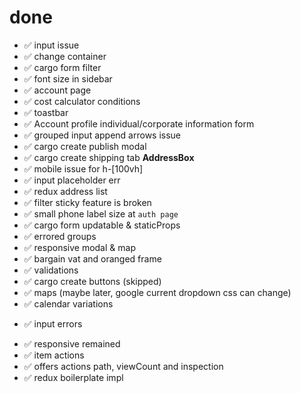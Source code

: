# done 
- ✅ input issue
- ✅ change container
- ✅ cargo form filter
- ✅ font size in sidebar
- ✅ account page
- ✅ cost calculator conditions
- ✅ toastbar
- ✅ Account profile individual/corporate information form
- ✅ grouped input append arrows issue
- ✅ cargo create publish modal
- ✅ cargo create shipping tab **AddressBox**
- ✅ mobile issue for h-[100vh] 
- ✅ input placeholder err
- ✅ redux address list
- ✅ filter sticky feature is broken
- ✅ small phone label size at `auth page`
- ✅ cargo form updatable & staticProps
- ✅ errored groups
- ✅ responsive modal & map
- ✅ bargain vat and oranged frame
- ✅ validations
- ✅ cargo create buttons (skipped)
- ✅ maps (maybe later, google current dropdown css can change)
- ✅ calendar variations
+ ✅ input errors 
- ✅ responsive remained
- ✅ item actions
- ✅ offers actions path, viewCount and inspection
- ✅ redux boilerplate impl
